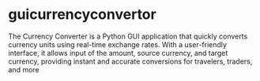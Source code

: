 # guicurrencyconvertor
The Currency Converter is a Python GUI application that quickly converts currency units using real-time exchange rates. With a user-friendly interface, it allows input of the amount, source currency, and target currency, providing instant and accurate conversions for travelers, traders, and more
